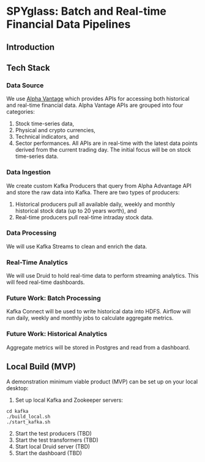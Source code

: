# SPYglass: Batch and Real-time Financial Data Pipelines

## Introduction

## Tech Stack

### Data Source

We use [Alpha Vantage](https://www.alphavantage.co) which provides APIs for accessing both historical and real-time financial data. Alpha Vantage APIs are grouped into four categories:
1. Stock time-series data,
2. Physical and crypto currencies,
3. Technical indicators, and
4. Sector performances.
All APIs are in real-time with the latest data points derived from the current trading day. The initial focus will be on stock time-series data.

### Data Ingestion

We create custom Kafka Producers that query from Alpha Advantage API and store the raw data into Kafka. There are two types of producers:
1. Historical producers pull all available daily, weekly and monthly historical stock data (up to 20 years worth), and
2. Real-time producers pull real-time intraday stock data.

### Data Processing

We will use Kafka Streams to clean and enrich the data. 

### Real-Time Analytics

We will use Druid to hold real-time data to perform streaming analytics. This will feed real-time dashboards.

### Future Work: Batch Processing

Kafka Connect will be used to write historical data into HDFS. Airflow will run daily, weekly and monthly jobs to calculate aggregate metrics.

### Future Work: Historical Analytics

Aggregate metrics will be stored in Postgres and read from a dashboard.

## Local Build (MVP)

A demonstration minimum viable product (MVP) can be set up on your local desktop:
1. Set up local Kafka and Zookeeper servers:
```
cd kafka
./build_local.sh
./start_kafka.sh
```
2. Start the test producers (TBD)
3. Start the test transformers (TBD)
4. Start local Druid server (TBD)
5. Start the dashboard (TBD)